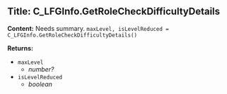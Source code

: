 ## Title: C_LFGInfo.GetRoleCheckDifficultyDetails

**Content:**
Needs summary.
`maxLevel, isLevelReduced = C_LFGInfo.GetRoleCheckDifficultyDetails()`

**Returns:**
- `maxLevel`
  - *number?*
- `isLevelReduced`
  - *boolean*